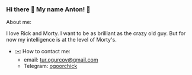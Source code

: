 ### Hi there 👋 My name Anton! 🥒

About me:

I love Rick and Morty. I want to be as brilliant as the crazy old guy. 
But for now my intelligence is at the level of Morty's.

- ✉️ How to contact me:
   - email: tur.ogurcov@gmail.com
   - Telegram: [ogoorchick](https://t.me/ogoorchick)
 
